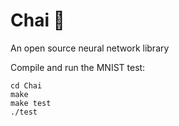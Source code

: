 # Chai 🍵
An open source neural network library

Compile and run the MNIST test:
```
cd Chai
make
make test
./test
```
